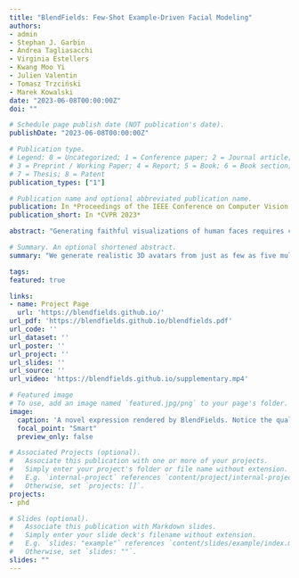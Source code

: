 ```yaml
---
title: "BlendFields: Few-Shot Example-Driven Facial Modeling"
authors:
- admin
- Stephan J. Garbin
- Andrea Tagliasacchi
- Virginia Estellers
- Kwang Moo Yi
- Julien Valentin
- Tomasz Trzciński
- Marek Kowalski
date: "2023-06-08T00:00:00Z"
doi: ""

# Schedule page publish date (NOT publication's date).
publishDate: "2023-06-08T00:00:00Z"

# Publication type.
# Legend: 0 = Uncategorized; 1 = Conference paper; 2 = Journal article;
# 3 = Preprint / Working Paper; 4 = Report; 5 = Book; 6 = Book section;
# 7 = Thesis; 8 = Patent
publication_types: ["1"]

# Publication name and optional abbreviated publication name.
publication: In *Proceedings of the IEEE Conference on Computer Vision and Pattern Recognition 2023*
publication_short: In *CVPR 2023*

abstract: "Generating faithful visualizations of human faces requires capturing both coarse and fine-level details of the face geometry and appearance. Existing methods are either data-driven, requiring an extensive corpus of data not publicly accessible to the research community, or fail to capture fine details because they rely on geometric face models that cannot represent fine-grained details in texture with a mesh discretization and linear deformation designed to model only a coarse face geometry. We introduce a method that bridges this gap by drawing inspiration from traditional computer graphics techniques. Unseen expressions are modeled by blending appearance from a sparse set of extreme poses. This blending is performed by measuring local volumetric changes in those expressions and locally reproducing their appearance whenever a similar expression is performed at test time. We show that our method generalizes to unseen expressions, adding fine-grained effects on top of smooth volumetric deformations of a face, and demonstrate how it generalizes beyond faces."

# Summary. An optional shortened abstract.
summary: "We generate realistic 3D avatars from just as few as five multi-view frames. Compared to the previous approaches, which may use up to 1 million images, our approach is data-efficient and easy to train. We show through the experiments, that BlendFields achieves the best results for different faces."

tags:
featured: true

links:
- name: Project Page
  url: 'https://blendfields.github.io/'
url_pdf: 'https://blendfields.github.io/blendfields.pdf'
url_code: ''
url_dataset: ''
url_poster: ''
url_project: ''
url_slides: ''
url_source: ''
url_video: 'https://blendfields.github.io/supplementary.mp4'

# Featured image
# To use, add an image named `featured.jpg/png` to your page's folder. 
image:
  caption: 'A novel expression rendered by BlendFields. Notice the quality of wirnkles which was not possible to achieve with in prior works.'
  focal_point: "Smart"
  preview_only: false

# Associated Projects (optional).
#   Associate this publication with one or more of your projects.
#   Simply enter your project's folder or file name without extension.
#   E.g. `internal-project` references `content/project/internal-project/index.md`.
#   Otherwise, set `projects: []`.
projects:
- phd

# Slides (optional).
#   Associate this publication with Markdown slides.
#   Simply enter your slide deck's filename without extension.
#   E.g. `slides: "example"` references `content/slides/example/index.md`.
#   Otherwise, set `slides: ""`.
slides: ""
---
```


<!-- {{% alert note %}}
Click the *Cite* button above to demo the feature to enable visitors to import publication metadata into their reference management software.
{{% /alert %}}

{{% alert note %}}
Click the *Slides* button above to demo Academic's Markdown slides feature.
{{% /alert %}}

Supplementary notes can be added here, including [code and math](https://sourcethemes.com/academic/docs/writing-markdown-latex/). -->

